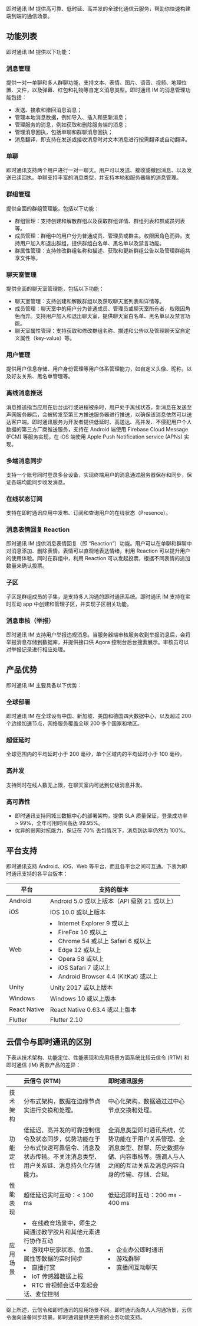 即时通讯 IM 提供高可靠、低时延、高并发的全球化通信云服务，帮助你快速构建端到端的通信场景。

## 功能列表

即时通讯 IM 提供以下功能：

### 消息管理

提供一对一单聊和多人群聊功能，支持文本、表情、图片、语音、视频、地理位置、文件，以及弹幕、红包和礼物等自定义消息类型。即时通讯 IM 的消息管理功能包括：
- 发送、接收和撤回消息消息；
- 管理本地消息数据，例如导入、插入和更新消息；
- 管理服务的消息，例如获取和删除服务端的消息；
- 管理消息回执，包括单聊和群聊消息回执；
- 消息翻译，即支持在发送或接收消息时对文本消息进行按需翻译或自动翻译。

### 单聊

即时通讯支持两个用户进行一对一聊天。用户可以发送、接收或撤回消息、以及发送已读回执。单聊支持丰富的消息类型，并支持本地和服务器端的消息管理。

### 群组管理

提供全面的群组管理能，包括以下功能：

- 群组管理：支持创建和解散群组以及获取群组详情、群组列表和群成员列表等。
- 成员管理：群组中的用户分为普通成员、管理员或群主。权限因角色而异。支持用户加入和退出群组，提供群组白名单、黑名单以及禁言功能。
- 群属性管理：支持修改群组名称和描述、获取和更新群组公告以及管理群组共享文件等。

### 聊天室管理

提供全面的聊天室管理能，包括以下功能：

- 聊天室管理：支持创建和解散群组以及获取聊天室列表和详情等。
- 成员管理：聊天室中的用户分为普通成员、管理员或聊天室所有者，权限因角色而异。支持用户加入和退出聊天室，提供聊天室白名单、黑名单以及禁言功能。
- 聊天室属性管理：支持获取和修改群组名称、描述和公告以及管理聊天室自定义属性（key-value）等。

### 用户管理

提供用户信息存储、用户身份管理等用户体系管理能力，如自定义头像、昵称，以及好友关系、黑名单管理等。

### 离线消息推送

消息推送指当应用在后台运行或进程被杀时，用户处于离线状态，新消息在发送至声网服务器后，会被转发至第三方推送服务器进行推送，以确保该消息依然可以送达客户端。即时通讯服务为开发者提供低延时、高送达、高并发、不侵犯用户个人数据的第三方厂商推送服务，支持在 Android 端使用 Firebase Cloud Message (FCM) 等服务实现，在 iOS 端使用 Apple Push Notification service (APNs) 实现。

### 多端消息同步

支持一个账号同时登录多台设备，实现终端用户的消息通过服务器保存和同步，保证各端均能同步收发消息。

### 在线状态订阅

支持在即时通讯应用中发布、订阅和查询用户的在线状态（Presence）。

### 消息表情回复 Reaction

即时通讯 IM 提供消息表情回复（即 “Reaction”）功能。用户可以在单聊和群聊中对消息添加、删除表情。表情可以直观地表达情绪，利用 Reaction 可以提升用户的使用体验。同时在群组中，利用 Reaction 可以发起投票，根据不同表情的追加数量来确认投票。

### 子区

子区是群组成员的子集，是支持多人沟通的即时通讯系统。即时通讯 IM 支持在实时互动 app 中创建和管理子区，并实现子区相关功能。

### 消息审核（举报）

即时通讯 IM 支持用户举报违规消息。当服务器端审核服务收到举报消息后，会将举报消息存储到数据库，并提供接口供 Agora 控制台后台搜索展示。审核员可以对举报记录进行相应处理。

## 产品优势

即时通讯 IM 主要具备以下优势：

### 全球部署

即时通讯 IM 在全球设有中国、新加坡、美国和德国四大数据中心，以及超过 200 个边缘加速节点，网络服务覆盖全球 200 多个国家和地区。

### 超低延时

全球范围内的平均延时小于 200 毫秒，单个区域内的平均延时小于 100 毫秒。

### 高并发

支持同时在线人数无上限，在聊天室内可达到亿级消息并发。

### 高可靠性

- 即时通讯支持同城三数据中心的部署架构，提供 SLA 质量保证，登录成功率 > 99%，全年可用时间高达 99.95%。
- 优异的弱网对抗能力，保证在 70% 丢包情况下，消息到达率仍然为 100%。

## 平台支持

即时通讯支持 Android、iOS、Web 等平台，而且各平台之间可互通。下表为即时通讯支持的各平台版本：

| 平台     | 支持的版本                                   |
| ------------ | ------------------------------------------------------------ |
| Android      | Android 5.0 或以上版本（API 级别 21 或以上）   |
| iOS          | iOS 10.0 或以上版本                                            |
| Web          | <li>Internet Explorer 9 或以上 <li>FireFox 10 或以上 <li>Chrome 54 或以上 Safari 6 或以上<li>Edge 12 或以上 <li>Opera 58 或以上<li>iOS Safari 7 或以上<li>Android Browser 4.4 (KitKat) 或以上 |
| Unity        | Unity 2017 或以上版本                                         |
| Windows      | Windows 10 或以上版本                                       |
| React Native | React Native 0.63.4 或以上版本                              |
| Flutter      | Flutter 2.10                                                 |

## 云信令与即时通讯的区别

下表从技术架构、功能定位、性能表现和应用场景方面系统比较云信令 (RTM) 和即时通信 (IM) 两款产品的差异：

|          | 云信令 (RTM)   | 即时通讯服务                         |
| :------- | :---------------- | :-------------------- |
| 技术架构 | 分布式架构，数据在边缘节点实进行交换和处理。 | 中心化架构，数据通过过中心节点交换和处理。 |
| 功能定位 | 低延迟、高并发的可靠控制信令及状态同步，优势功能在于分布式快速可靠信令、消息及状态传输。不关注消息类型、用户关系链、消息持久化存储能力。 | 全消息类型即时通讯系统，优势功能在于用户关系管理、全消息类型、群聊、历史数据存储、内容审核等。强调人与人之间的互动关系及消息内容自身的传输、存储、合规。 |
| 性能表现 | 超低延迟实时互动：< 100 ms | 低延迟即时互动：200 ms - 400 ms |
| 应用场景 |<li>在线教育场景中，师生之间通过教学胶片和其他元素进行协作互动<li>游戏中玩家状态、位置、属性等数据的实时同步<li>直播打赏<li>IoT 传感器数据上报<li>RTC 音视频会话中发起会话、麦位控制 | <li>企业办公即时通讯<li>游戏群聊<li>直播间互动聊天 |

综上所述，云信令和即时通讯的应用场景不同。即时通讯面向人人沟通场景，云信令面向设备同步场景。即时通讯提供更完善的业务功能支持。